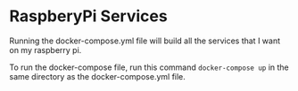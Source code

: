 # RaspberyPi Services
Running the docker-compose.yml file will build all the services that I want on my raspberry pi.

To run the docker-compose file, run this command `docker-compose up` in the same directory as the docker-compose.yml file.
